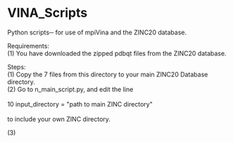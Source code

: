 # VINA_Scripts
Python scripts─ for use of mpiVina and the ZINC20 database.

Requirements:
<br>(1) You have downloaded the zipped pdbqt files from the ZINC20 database.

Steps:
<br>(1) Copy the 7 files from this directory to your main ZINC20 Database directory.
<br>(2) Go to n_main_script.py, and edit the line
<br>
<br>10 input_directory = "path to main ZINC directory"
<br>
<br>to include your own ZINC directory.

(3) 
